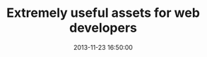 ---
layout: post
title:  "Extremely useful assets for web developers"
date:   2013-11-23 16:50:00
tags: [web,javascript,css,less,development,photos,assets]
---